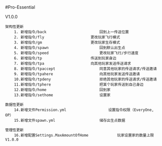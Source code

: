 #Pro-Essential

V1.0.0

	架构性更新
		1. 新增指令/back						回到上一传送位置
		2. 新增指令/fly						更改玩家飞行模式
		3. 新增指令/gm						更改玩家生存模式
		4. 新增指令/spawn						回到默认出生点
		5. 新增指令/speed						更改玩家飞行/步行速度
		6. 新增指令/tp						传送到玩家身边
		7. 新增指令/tpa						向其他玩家发送传送请求
		8. 新增指令/tpaccept					同意其他玩家的传送请求/传送邀请
		9. 新增指令/tpahere						向其他玩家发送传送邀请
		10.新增指令/tpdeny						拒绝其他玩家的传送请求/传送邀请
		11.新增指令/tphere						把某个玩家传送到自己身边
		12.新增指令/home						回到家
		13.新增指令/sethome						设置家
	
	数据性更新
	   	14.新增文件Permission.yml					设置指令权限（EveryOne, OP）
	   	15.新增文件spawn.yml					储存出生点数据
	   
	管理性更新
	   	16.新增配置Settings.MaxAmountOfHome				玩家设置家的数量上限V1.0.0
